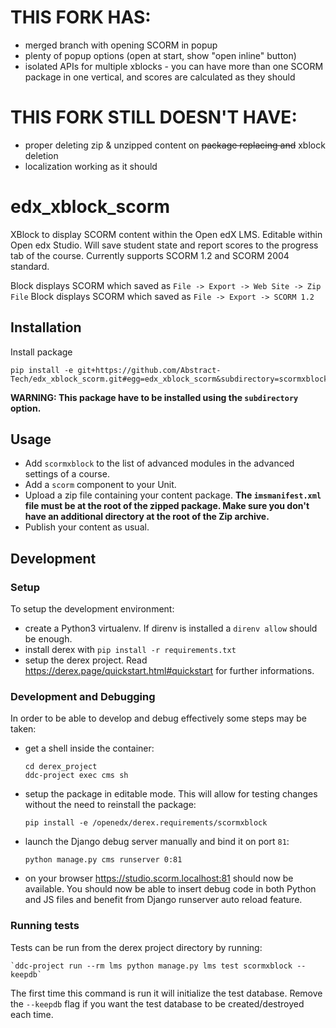 # THIS FORK HAS:

- merged branch with opening SCORM in popup
- plenty of popup options (open at start, show "open inline" button)
- isolated APIs for multiple xblocks - you can have more than one SCORM package in one vertical, and scores are calculated as they should

# THIS FORK STILL DOESN'T HAVE:

- proper deleting zip & unzipped content on ~~package replacing and~~ xblock deletion
- localization working as it should

# edx_xblock_scorm

XBlock to display SCORM content within the Open edX LMS. Editable within Open edx Studio. Will save student state and report scores to the progress tab of the course.
Currently supports SCORM 1.2 and SCORM 2004 standard.

Block displays SCORM which saved as `File -> Export -> Web Site -> Zip File`
Block displays SCORM which saved as `File -> Export -> SCORM 1.2`

## Installation

Install package

    pip install -e git+https://github.com/Abstract-Tech/edx_xblock_scorm.git#egg=edx_xblock_scorm&subdirectory=scormxblock

**WARNING: This package have to be installed using the `subdirectory` option.**

## Usage

- Add `scormxblock` to the list of advanced modules in the advanced settings of a course.
- Add a `scorm` component to your Unit.
- Upload a zip file containing your content package. **The `imsmanifest.xml` file must be at the root of the zipped package. Make sure you don't have an additional directory at the root of the Zip archive.**
- Publish your content as usual.

## Development

### Setup

To setup the development environment:

- create a Python3 virtualenv. If direnv is installed a `direnv allow` should be enough.
- install derex with `pip install -r requirements.txt`
- setup the derex project. Read https://derex.page/quickstart.html#quickstart for further informations.

### Development and Debugging

In order to be able to develop and debug effectively some steps may be taken:

- get a shell inside the container:

  ```
  cd derex_project
  ddc-project exec cms sh
  ```

- setup the package in editable mode. This will allow for testing changes without the need to reinstall the package:

  `pip install -e /openedx/derex.requirements/scormxblock`

- launch the Django debug server manually and bind it on port `81`:

  `python manage.py cms runserver 0:81`

- on your browser https://studio.scorm.localhost:81 should now be available. You should now be able to insert debug code in both Python and JS files and benefit from Django runserver auto reload feature.

### Running tests

Tests can be run from the derex project directory by running:

    `ddc-project run --rm lms python manage.py lms test scormxblock --keepdb`

The first time this command is run it will initialize the test database. Remove the `--keepdb` flag if you want the test database to be created/destroyed each time.
